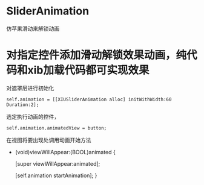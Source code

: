 # SliderAnimation
仿苹果滑动来解锁动画
# 对指定控件添加滑动解锁效果动画，纯代码和xib加载代码都可实现效果

<!---->对遮罩层进行初始化

    self.animation = [[XIUSliderAnimation alloc] initWithWidth:60 Duration:2];
<!----> 选定执行动画的控件，

    self.animation.animatedView = button;

<!---->在视图将要出现处调用动画开始方法

- (void)viewWillAppear:(BOOL)animated {

    [super viewWillAppear:animated];
    
    [self.animation startAnimation];
}
